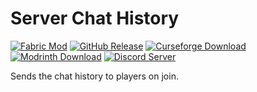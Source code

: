 # Server Chat History
[![Fabric Mod](https://img.shields.io/badge/modloader-fabric-informational)](https://fabricmc.net/use/)
[![GitHub Release](https://img.shields.io/github/v/release/Giggitybyte/ServerChatHistory?include_prereleases)](https://github.com/Giggitybyte/ServerChatHistory/releases)
[![Curseforge Download](http://cf.way2muchnoise.eu/full_531614_downloads.svg)](https://www.curseforge.com/minecraft/mc-mods/server-chat-history/files/all)
[![Modrinth Download](https://is.gd/bVtZC1)](https://modrinth.com/mod/server-chat-history/versions)
[![Discord Server](https://img.shields.io/discord/385375030755983372.svg?label=discord)](https://discord.gg/UPKuVWgU4G)

Sends the chat history to players on join.
